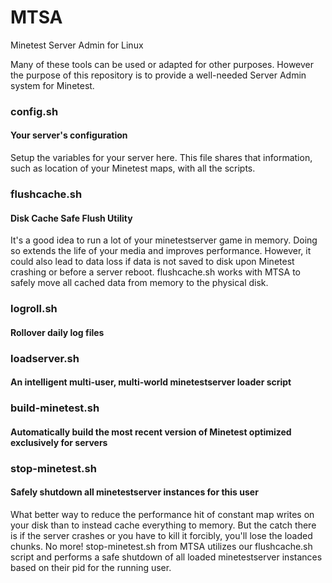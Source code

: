 # MTSA
Minetest Server Admin for Linux

Many of these tools can be used or adapted for other purposes. However the purpose of this repository is to provide a well-needed Server Admin system for Minetest.

### config.sh
#### Your server's configuration
Setup the variables for your server here. This file shares that information, such as location of your Minetest maps, with all the scripts.

### flushcache.sh
#### Disk Cache Safe Flush Utility
It's a good idea to run a lot of your minetestserver game in memory. Doing so extends the life of your media and improves performance. However, it could also lead to data loss if data is not saved to disk upon Minetest crashing or before a server reboot. flushcache.sh works with MTSA to safely move all cached data from memory to the physical disk.

### logroll.sh
#### Rollover daily log files

### loadserver.sh
#### An intelligent multi-user, multi-world minetestserver loader script

### build-minetest.sh
#### Automatically build the most recent version of Minetest optimized exclusively for servers

### stop-minetest.sh
#### Safely shutdown all minetestserver instances for this user
What better way to reduce the performance hit of constant map writes on your disk than to instead cache everything to memory. But the catch there is if the server crashes or you have to kill it forcibly, you'll lose the loaded chunks. No more! stop-minetest.sh from MTSA utilizes our flushcache.sh script and performs a safe shutdown of all loaded minetestserver instances based on their pid for the running user.
